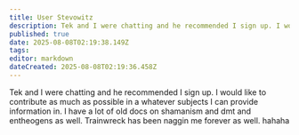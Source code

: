```yaml
---
title: User Stevowitz
description: Tek and I were chatting and he recommended I sign up. I would like to contribute as much as possible in a whatever subjects I can provide information in.
published: true
date: 2025-08-08T02:19:38.149Z
tags: 
editor: markdown
dateCreated: 2025-08-08T02:19:36.458Z
---
```


Tek and I were chatting and he recommended I sign up. I would like to contribute as much as possible in a whatever subjects I can provide information in. I have a lot of old docs on shamanism and dmt and entheogens as well. Trainwreck has been naggin me forever as well. hahaha
